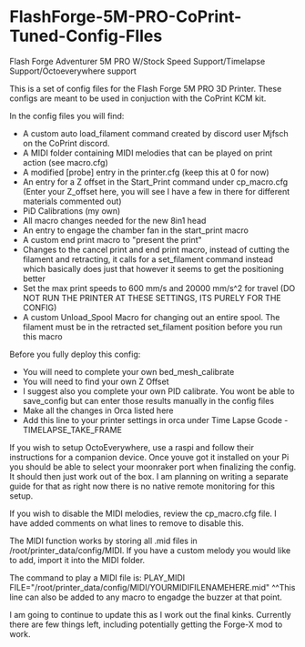 # FlashForge-5M-PRO-CoPrint-Tuned-Config-FIles

Flash Forge Adventurer 5M PRO W/Stock Speed Support/Timelapse Support/Octoeverywhere support

This is a set of config files for the Flash Forge 5M PRO 3D Printer.  These configs are meant to be used in conjuction with the CoPrint KCM kit.

In the config files you will find:
- A custom auto load_filament command created by discord user Mjfsch on the CoPrint discord.
- A MIDI folder containing MIDI melodies that can be played on print action (see macro.cfg)
- A modified [probe] entry in the printer.cfg (keep this at 0 for now)
- An entry for a Z offset in the Start_Print command under cp_macro.cfg (Enter your Z_offset here, you will see I have a few in there for different materials commented out)
- PiD Calibrations (my own)
- All macro changes needed for the new 8in1 head
- An entry to engage the chamber fan in the start_print macro
- A custom end print macro to "present the print"
- Changes to the cancel print and end print macro, instead of cutting the filament and retracting, it calls for a set_filament command instead which basically does just that however it seems to get the positioning better
- Set the max print speeds to 600 mm/s and 20000 mm/s^2 for travel (DO NOT RUN THE PRINTER AT THESE SETTINGS, ITS PURELY FOR THE CONFIG)
- A custom Unload_Spool Macro for changing out an entire spool.  The filament must be in the retracted set_filament position before you run this macro

Before you fully deploy this config:
- You will need to complete your own bed_mesh_calibrate
- You will need to find your own Z Offset
- I suggest also you complete your own PID calibrate.  You wont be able to save_config but can enter those results manually in the config files
- Make all the changes in Orca listed here
- Add this line to your printer settings in orca under Time Lapse Gcode - TIMELAPSE_TAKE_FRAME

If you wish to setup OctoEverywhere, use a raspi and follow their instructions for a companion device.  Once youve got it installed on your Pi you should be able to select your moonraker port when finalizing the config.  It should then just work out of the box.  I am planning on writing a separate guide for that as right now there is no native remote monitoring for this setup.

If you wish to disable the MIDI melodies, review the cp_macro.cfg file.  I have added comments on what lines to remove to disable this.

The MIDI function works by storing all .mid files in /root/printer_data/config/MIDI.  If you have a custom melody you would like to add, import it into the MIDI folder.  

The command to play a MIDI file is:
PLAY_MIDI FILE="/root/printer_data/config/MIDI/YOURMIDIFILENAMEHERE.mid"
^^This line can also be added to any macro to engadge the buzzer at that point.

I am going to continue to update this as I work out the final kinks.  Currently there are few things left, including potentially getting the Forge-X mod to work.
